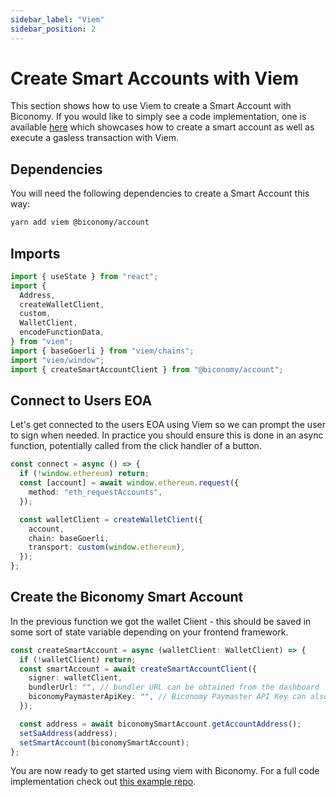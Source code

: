 ```yaml
---
sidebar_label: "Viem"
sidebar_position: 2
---
```


# Create Smart Accounts with Viem

This section shows how to use Viem to create a Smart Account with Biconomy. If you would like to simply see a code implementation, one is available [here](https://github.com/bcnmy/biconomy_viem_example) which showcases how to create a smart account as well as execute a gasless transaction with Viem.

## Dependencies

You will need the following dependencies to create a Smart Account this way:

```bash
yarn add viem @biconomy/account
```

## Imports

```typescript
import { useState } from "react";
import {
  Address,
  createWalletClient,
  custom,
  WalletClient,
  encodeFunctionData,
} from "viem";
import { baseGoerli } from "viem/chains";
import "viem/window";
import { createSmartAccountClient } from "@biconomy/account";
```

## Connect to Users EOA

Let's get connected to the users EOA using Viem so we can prompt the user to sign when needed. In practice you should ensure this is done in an async function, potentially called from the click handler of a button.

```typescript
const connect = async () => {
  if (!window.ethereum) return;
  const [account] = await window.ethereum.request({
    method: "eth_requestAccounts",
  });

  const walletClient = createWalletClient({
    account,
    chain: baseGoerli,
    transport: custom(window.ethereum),
  });
};
```

## Create the Biconomy Smart Account

In the previous function we got the wallet Client - this should be saved in some sort of state variable depending on your frontend framework.

```typescript
const createSmartAccount = async (walletClient: WalletClient) => {
  if (!walletClient) return;
  const smartAccount = await createSmartAccountClient({
    signer: walletClient,
    bundlerUrl: "", // bundler URL can be obtained from the dashboard
    biconomyPaymasterApiKey: "", // Biconomy Paymaster API Key can also be obtained from dashboard
  });

  const address = await biconomySmartAccount.getAccountAddress();
  setSaAddress(address);
  setSmartAccount(biconomySmartAccount);
};
```

You are now ready to get started using viem with Biconomy. For a full code implementation check out [this example repo](https://github.com/bcnmy/biconomy_viem_example).
